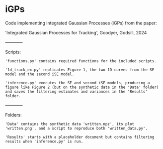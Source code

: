 # iGPs
Code implementing integrated Gaussian Processes (iGPs) from the paper: 

'Integrated Gaussian Processes for Tracking', Goodyer, Godsill, 2024

––––––––

Scripts:

    'functions.py' contains required functions for the included scripts.
    
    '1d_track_ex.py' replicates Figure 1, the two 1D curves from the SE model and the second iSE model.
    
    'inference.py' executes the SE and second iSE models, producing a figure like Figure 2 (but on the synthetic data in the 'Data' folder) and saves the filtering estimates and variances in the 'Results' folder.

––––––––

Folders:

    'Data' contains the synthetic data 'written.npz', its plot 'written.png', and a script to reproduce both 'written_data.py'.
    
    'Results' starts with a placeholder document but contains filtering results when 'inference.py' is run.
